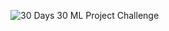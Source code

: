 ![30 Days 30 ML Project Challenge](https://github.com/manishkr1754/30_Days_30_ML_Projects_Challenge/assets/114581035/dcf37c42-0716-41e9-885b-13f0e481c0a4)

